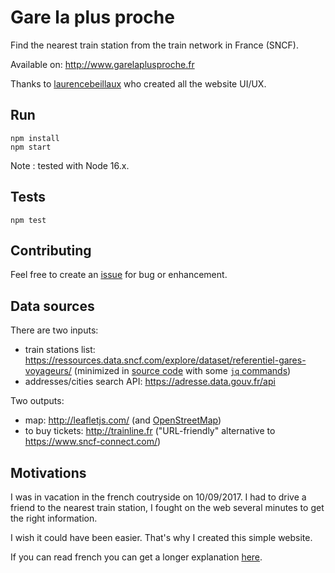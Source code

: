 # Gare la plus proche

Find the nearest train station from the train network in France (SNCF).

Available on: http://www.garelaplusproche.fr

Thanks to [laurencebeillaux](https://github.com/laurencebeillaux) who created all the website UI/UX.

## Run 

```
npm install 
npm start
```
Note : tested with Node 16.x. 

## Tests 

```
npm test
```

## Contributing 

Feel free to create an [issue](https://github.com/glae/garelaplusproche.fr/issues) for bug or enhancement.

## Data sources

There are two inputs: 

- train stations list: https://ressources.data.sncf.com/explore/dataset/referentiel-gares-voyageurs/ (minimized in [source code](stations-list.js#L1) with some [`jq` commands](tools/some_useful_commands_to_minimize_stations_file.sh))
- addresses/cities search API: https://adresse.data.gouv.fr/api

Two outputs: 

- map: http://leafletjs.com/ (and [OpenStreetMap](http://openstreetmap.org))
- to buy tickets: http://trainline.fr ("URL-friendly" alternative to https://www.sncf-connect.com/) 

## Motivations

I was in vacation in the french coutryside on 10/09/2017. I had to drive a friend to the nearest train station, I fought on the web several minutes to get the right information. 

I wish it could have been easier. That's why I created this simple website.

If you can read french you can get a longer explanation [here](doc/README-motivations-fr.md).

